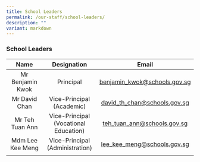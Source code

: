 ```yaml
---
title: School Leaders
permalink: /our-staff/school-leaders/
description: ""
variant: markdown
---
```

### School Leaders
| Name | Designation | Email |
|:---:|:---:|:---:|
| Mr Benjamin Kwok | Principal | benjamin_kwok@schools.gov.sg |
| Mr David Chan | Vice-Principal<br>(Academic) | david_th_chan@schools.gov.sg |
| Mr Teh Tuan Ann | Vice-Principal<br>(Vocational Education) | teh_tuan_ann@schools.gov.sg |
| Mdm Lee Kee Meng | Vice-Principal<br>(Administration) | lee_kee_meng@schools.gov.sg |
|  |  |  |
